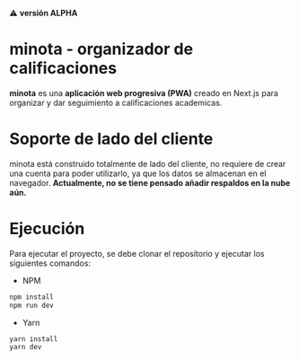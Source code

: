 ⚠ **versión ALPHA**

# minota - organizador de calificaciones

**minota** es una **aplicación web progresiva (PWA)** creado en Next.js para organizar y dar seguimiento a calificaciones academicas.


# Soporte de lado del cliente

minota está construido totalmente de lado del cliente, no requiere de crear una cuenta para poder utilizarlo, ya que los datos se almacenan en el navegador. **Actualmente, no se tiene pensado añadir respaldos en la nube aún.**

# Ejecución

Para ejecutar el proyecto, se debe clonar el repositorio y ejecutar los siguientes comandos:

- NPM
```bash
npm install
npm run dev
```

- Yarn
```bash
yarn install
yarn dev
```